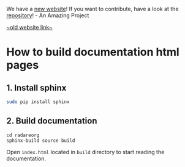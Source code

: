 We have a [new website](radare.org/)!
If you want to contribute, have a look at the [repository](https://github.com/radareorg/radare.org)! - An Amazing Project

[~old website link~](http://radare2s-website.readthedocs.io)

# How to build documentation html pages

## 1. Install sphinx

```bash
sudo pip install sphinx
```

## 2. Build documentation

```
cd radareorg
sphinx-build source build
```

Open `index.html` located in `build` directory to start reading the documentation.
